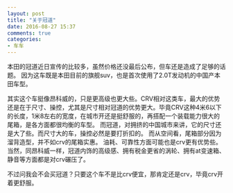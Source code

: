 ```yaml
---
layout: post
title: "关于冠道"
date: 2016-08-27 15:37
comments: true
categories:
- 车车
---
```


本田的冠道近日宣传的比较多，虽然价格还没最后公布，但车还是造成了足够的话题。
因为这车既是本田目前的旗舰suv，也是首次使用了2.0T发动机的中国产本田车型。

其实这个车挺像昂科威的，只是更高级也更大些。CRV相对这类车，最大的优势还是在于尺寸、操控，尤其是尺寸相对冠道的优势更大。毕竟CRV这种4米6以下的长度，1米8左右的宽度，在城市开还是挺舒服的，再搭配一个装载能力很大的尾箱，是各方面都很均衡的车型。
而冠道，对拥挤的中国城市来讲，它的尺寸还是大了些。而尺寸大的车，操控必然是要打折扣的。
而从空间看，尾箱部分因为溜背造型，并不如crv的尾箱实惠。
油耗、可靠性方面可能也是crv更有优势些。
当然，同昂科威一样，冠道内饰的高级感、拥有税金更省的涡轮、拥有at变速箱、静音等方面都是对crv碾压了。

不过问我会不会买冠道？只要这个车不是比crv便宜，那肯定还是crv，毕竟crv开着更舒服。
